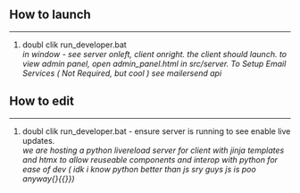 <h2>How to launch</h2>
<hr>
<ol>
  <li>doubl clik run_developer.bat </li>
  <i>in window - see server onleft, client onright. the client should launch. to view admin panel, open admin_panel.html in src/server. To Setup Email Services ( Not Required, but cool ) see mailersend api</i>
</ol>
<h2>How to edit</h2>
<hr>
<ol>
  <li>doubl clik run_developer.bat - ensure server is running to see enable live updates.</li>
  <i>we are hosting a python livereload server for client with jinja templates and htmx to allow reuseable components and 
    interop with python for ease of dev ( idk i know python better than js sry guys js is poo anyway{}{{}}) 
  </i>
</ol>
